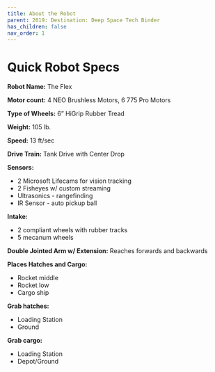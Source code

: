 ```yaml
---
title: About the Robot
parent: 2019: Destination: Deep Space Tech Binder
has_children: false
nav_order: 1
---
```



# Quick Robot Specs

**Robot Name:** The Flex


**Motor count:** 4 NEO Brushless Motors, 6 775 Pro Motors


**Type of Wheels:** 6” HiGrip Rubber Tread


**Weight:** 105 lb. 


**Speed:** 13 ft/sec


**Drive Train:** Tank Drive with Center Drop


**Sensors:** 
- 2 Microsoft Lifecams for vision tracking
- 2 Fisheyes w/ custom streaming
- Ultrasonics - rangefinding
- IR Sensor - auto pickup ball


**Intake:** 
- 2 compliant wheels with rubber tracks
- 5 mecanum wheels 

**Double Jointed Arm w/ Extension:** Reaches forwards and backwards


**Places Hatches and Cargo:** 
- Rocket middle
- Rocket low
- Cargo ship


**Grab hatches:**
- Loading Station 
- Ground


**Grab cargo:**
- Loading Station
- Depot/Ground





